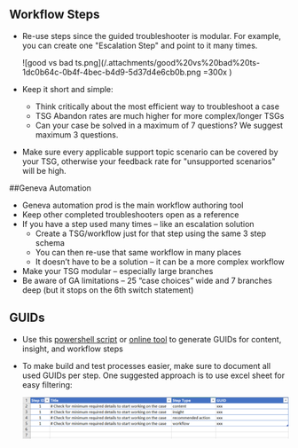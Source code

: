 ## Workflow Steps

- Re-use steps since the guided troubleshooter is modular. For example, you can create one "Escalation Step" and point to it many times.

  ![good vs bad ts.png](/.attachments/good%20vs%20bad%20ts-1dc0b64c-0b4f-4bec-b4d9-5d37d4e6cb0b.png =300x )
- Keep it short and simple:  
  - Think critically about the most efficient way to troubleshoot a case
  - TSG Abandon rates are much higher for more complex/longer TSGs
  - Can your case be solved in a maximum of 7 questions? We suggest maximum 3 questions.
- Make sure every applicable support topic scenario can be covered by your TSG, otherwise your feedback rate for "unsupported scenarios" will be high.
    
##Geneva Automation 
- Geneva automation prod is the main workflow authoring tool
- Keep other completed troubleshooters open as a reference
- If you have a step used many times – like an escalation solution
  - Create a TSG/workflow just for that step using the same 3 step schema
  - You can then re-use that same workflow in many places
  - It doesn’t have to be a solution – it can be a more complex workflow
- Make your TSG modular – especially large branches
- Be aware of GA limitations – 25 “case choices” wide and 7 branches deep (but it stops on the 6th switch statement)

## GUIDs
- Use this [powershell script](https://microsoft.sharepoint.com/teams/ProjectCentennial/Shared%20Documents/Forms/AllItems.aspx?id=%2Fteams%2FProjectCentennial%2FShared%20Documents%2FTSGAuthor%2FTSGContent%2Etxt&parent=%2Fteams%2FProjectCentennial%2FShared%20Documents%2FTSGAuthor) or [online tool](https://www.guidgenerator.com/) to generate GUIDs for content, insight, and workflow steps
- To make build and test processes easier, make sure to document all used GUIDs per step. One suggested approach is to use excel sheet for easy filtering:

  ![guid doc.png](/.attachments/guid%20doc-ac648ef5-eef7-4d53-879d-544bc2676f78.png)
